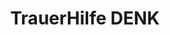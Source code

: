 ---
title: "TrauerHilfe DENK"
url: /muenchen/trauerhilfe-denk-seybothstrasse/
shop: Bestattungen
---